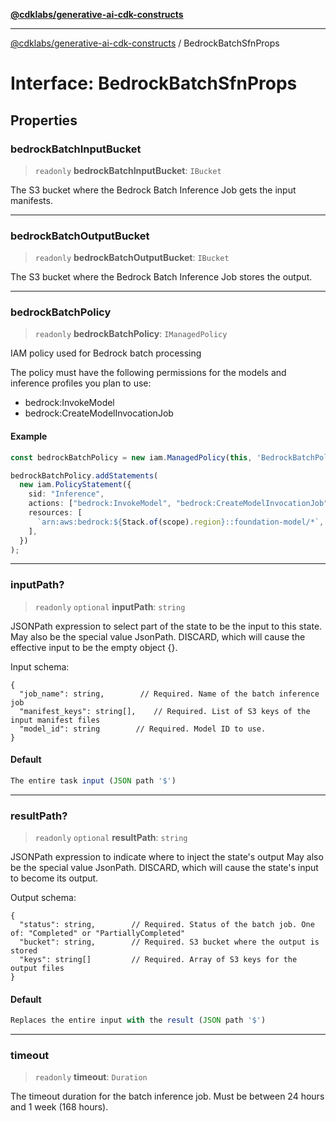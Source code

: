 [**@cdklabs/generative-ai-cdk-constructs**](../README.md)

***

[@cdklabs/generative-ai-cdk-constructs](../README.md) / BedrockBatchSfnProps

# Interface: BedrockBatchSfnProps

## Properties

### bedrockBatchInputBucket

> `readonly` **bedrockBatchInputBucket**: `IBucket`

The S3 bucket where the Bedrock Batch Inference Job gets the input manifests.

***

### bedrockBatchOutputBucket

> `readonly` **bedrockBatchOutputBucket**: `IBucket`

The S3 bucket where the Bedrock Batch Inference Job stores the output.

***

### bedrockBatchPolicy

> `readonly` **bedrockBatchPolicy**: `IManagedPolicy`

IAM policy used for Bedrock batch processing

The policy must have the following permissions for the models and inference profiles you plan to use:
- bedrock:InvokeModel
- bedrock:CreateModelInvocationJob

#### Example

```ts
const bedrockBatchPolicy = new iam.ManagedPolicy(this, 'BedrockBatchPolicy', {});

bedrockBatchPolicy.addStatements(
  new iam.PolicyStatement({
    sid: "Inference",
    actions: ["bedrock:InvokeModel", "bedrock:CreateModelInvocationJob"],
    resources: [
      `arn:aws:bedrock:${Stack.of(scope).region}::foundation-model/*`,
    ],
  })
);
```

***

### inputPath?

> `readonly` `optional` **inputPath**: `string`

JSONPath expression to select part of the state to be the input to this state.
May also be the special value JsonPath. DISCARD, which will cause the effective input to be the empty object {}.

Input schema:
```
{
  "job_name": string,        // Required. Name of the batch inference job
  "manifest_keys": string[],    // Required. List of S3 keys of the input manifest files
  "model_id": string        // Required. Model ID to use.
}
```

#### Default

```ts
The entire task input (JSON path '$')
```

***

### resultPath?

> `readonly` `optional` **resultPath**: `string`

JSONPath expression to indicate where to inject the state's output
May also be the special value JsonPath. DISCARD, which will cause the state's input to become its output.

Output schema:
```
{
  "status": string,        // Required. Status of the batch job. One of: "Completed" or "PartiallyCompleted"
  "bucket": string,        // Required. S3 bucket where the output is stored
  "keys": string[]         // Required. Array of S3 keys for the output files
}
```

#### Default

```ts
Replaces the entire input with the result (JSON path '$')
```

***

### timeout

> `readonly` **timeout**: `Duration`

The timeout duration for the batch inference job.
Must be between 24 hours and 1 week (168 hours).
